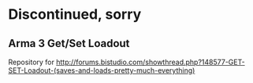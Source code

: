 # Discontinued, sorry

## Arma 3 Get/Set Loadout

Repository for http://forums.bistudio.com/showthread.php?148577-GET-SET-Loadout-(saves-and-loads-pretty-much-everything)
